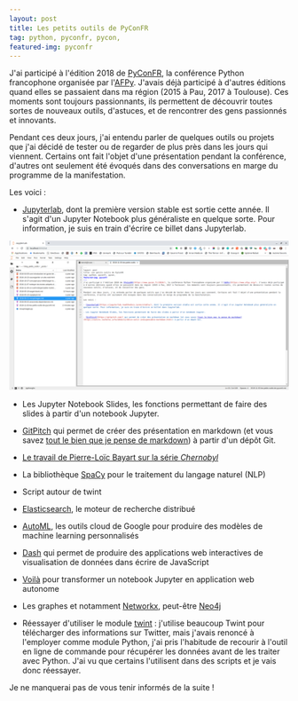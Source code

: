 ```yaml
---
layout: post
title: Les petits outils de PyConFR
tag: python, pyconfr, pycon, 
featured-img: pyconfr
---
```

J'ai participé à l'édition 2018 de [PyConFR](https://www.pycon.fr/2019/), la conférence Python francophone organisée par l'[AFPy](https://www.afpy.org/). J'avais déjà participé à d'autres éditions quand elles se passaient dans ma région (2015 à Pau, 2017 à Toulouse). Ces moments sont toujours passionnants, ils permettent de découvrir toutes sortes de nouveaux outils, d'astuces, et de rencontrer des gens passionnés et innovants.

Pendant ces deux jours, j'ai entendu parler de quelques outils ou projets que j'ai décidé de tester ou de regarder de plus près dans les jours qui viennent. Certains ont fait l'objet d'une présentation pendant la conférence, d'autres ont seulement été évoqués dans des conversations en marge du programme de la manifestation.

Les voici :

- [Jupyterlab](https://jupyterlab.readthedocs.io/en/stable/), dont la première version stable est sortie cette année. Il s'agit d'un Jupyter Notebook plus généraliste en quelque sorte. Pour information, je suis en train d'écrire ce billet dans Jupyterlab.

![Jupyterlab](/assets/img/images/capture-jupyterlab.png)

- Les Jupyter Notebook Slides, les fonctions permettant de faire des slides à partir d'un notebook Jupyter.

- [GitPitch](https://gitpitch.com/) qui permet de créer des présentation en markdown (et vous savez [tout le bien que je pense de markdown](https://outils.lacherez.info/2016/11/30/un-outil-indispensable-markdown.html)) à partir d'un dépôt Git.

- [Le travail de Pierre-Loïc Bayart sur la série *Chernobyl*](https://pierre-loic.github.io)

- La bibliothèque [SpaCy](https://spacy.io/) pour le traitement du langage naturel (NLP)

- Script autour de twint

- [Elasticsearch](https://www.elastic.co/fr/products/elasticsearch), le moteur de recherche distribué

- [AutoML](https://cloud.google.com/automl/), les outils cloud de Google pour produire des modèles de machine learning personnalisés

- [Dash](https://plot.ly/dash/) qui permet de produire des applications web interactives de visualisation de données dans écrire de JavaScript

- [Voilà](https://github.com/voila-dashboards/voila) pour transformer un notebook Jupyter en application web autonome

- Les graphes et notamment [Networkx](https://networkx.github.io/), peut-être [Neo4j](https://neo4j.com/)

- Réessayer d'utiliser le module [twint](https://github.com/twintproject/twint) : j'utilise beaucoup Twint pour télécharger des informations sur Twitter, mais j'avais renoncé à l'employer comme module Python, j'ai pris l'habitude de recourir à l'outil en ligne de commande pour récupérer les données avant de les traiter avec Python. J'ai vu que certains l'utilisent dans des scripts et je vais donc réessayer. 

Je ne manquerai pas de vous tenir informés de la suite !